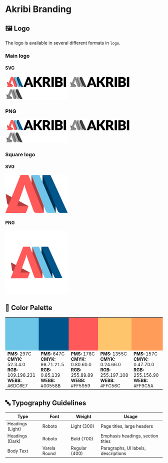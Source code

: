 # Akribi Branding

## 🖼️ Logo

The logo is available in several different formats in `logo`.

### Main logo

#### SVG

<img src="logo/akribi_color.svg" alt="Logo" width="200"/>
<img src="logo/akribi_black.svg" alt="Logo" width="200"/>
<img src="logo/akribi_white.svg" alt="Logo" width="200"/>

### PNG

<img src="logo/akribi_color.png" alt="Logo" width="200"/>
<img src="logo/akribi_black.png" alt="Logo" width="200"/>
<img src="logo/akribi_white.png" alt="Logo" width="200"/>

### Square logo

#### SVG

<img src="logo/akribi_square_color.svg" alt="Logo" width="200"/>

#### PNG

<img src="logo/akribi_square_color.png" alt="Logo" width="200"/>

## 🎨 Color Palette

<table>
  <tr>
    <td style="background-color:#6DC6E7; width:100px; height:100px;"></td>
    <td style="background-color:#00558B; width:100px; height:100px;"></td>
    <td style="background-color:#FF5959; width:100px; height:100px;"></td>
    <td style="background-color:#FFC56C; width:100px; height:100px;"></td>
    <td style="background-color:#FF9C5A; width:100px; height:100px;"></td>
  </tr>
  <tr>
    <td><b>PMS:</b> 297C<br><b>CMYK:</b> 52.3.4.0<br><b>RGB:</b> 109.198.231<br><b>WEBB:</b> #6DC6E7</td>
    <td><b>PMS:</b> 647C<br><b>CMYK:</b> 98.71.21.5<br><b>RGB:</b> 0.85.139<br><b>WEBB:</b> #00558B</td>
    <td><b>PMS:</b> 178C<br><b>CMYK:</b> 0.80.60.0<br><b>RGB:</b> 255.89.89<br><b>WEBB:</b> #FF5959</td>
    <td><b>PMS:</b> 1355C<br><b>CMYK:</b> 0.24.66.0<br><b>RGB:</b> 255.197.108<br><b>WEBB:</b> #FFC56C</td>
    <td><b>PMS:</b> 157C<br><b>CMYK:</b> 0.47.70.0<br><b>RGB:</b> 255.156.90<br><b>WEBB:</b> #FF9C5A</td>
  </tr>
</table>

## 🔤 Typography Guidelines

| **Type**         | **Font**        | **Weight**       | **Usage**                           |
|------------------|-----------------|------------------|-------------------------------------|
| Headings (Light) | Roboto          | Light (300)      | Page titles, large headers          |
| Headings (Dark)  | Roboto          | Bold (700)       | Emphasis headings, section titles   |
| Body Text        | Varela Round    | Regular (400)    | Paragraphs, UI labels, descriptions |
